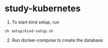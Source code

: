 # study-kubernetes

1. To start kind setup, run

```
sh setup/kind-setup.sh 
```

2. Run docker-compose to create the database